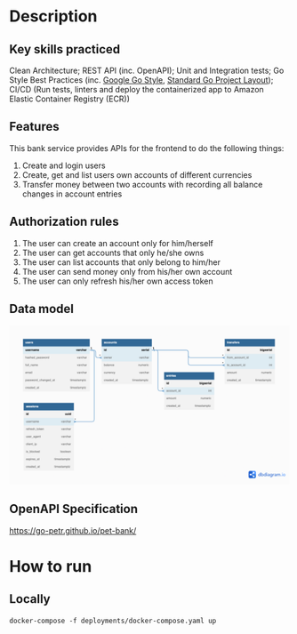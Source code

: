 # Description

## Key skills practiced

Clean Architecture; REST API (inc. OpenAPI); Unit and Integration tests; Go Style Best Practices (inc. [Google Go Style](https://google.github.io/styleguide/go/index), [Standard Go Project Layout](https://github.com/golang-standards/project-layout)); CI/CD (Run tests, linters and deploy the containerized app to Amazon Elastic Container Registry (ECR))

## Features

This bank service provides APIs for the frontend to do the following things:
1. Create and login users
2. Create, get and list users own accounts of different currencies
3. Transfer money between two accounts with recording all balance changes in account entries

## Authorization rules 

1. The user can create an account only for him/herself
2. The user can get accounts that only he/she owns 
3. The user can list accounts that only belong to him/her
4. The user can send money only from his/her own account 
5. The user can only refresh his/her own access token

## Data model
<img src='./docs/bank.png'/>

## OpenAPI Specification

https://go-petr.github.io/pet-bank/

# How to run

## Locally

```
docker-compose -f deployments/docker-compose.yaml up
```
